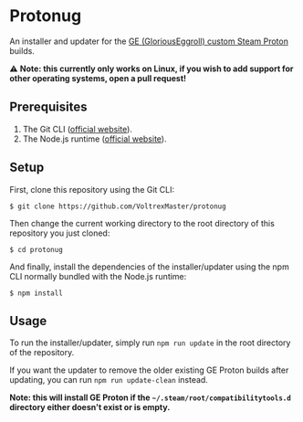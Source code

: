 # Protonug

An installer and updater for the [GE (GloriousEggroll) custom Steam Proton](https://github.com/GloriousEggroll/proton-ge-custom) builds.

⚠️ **Note: this currently only works on Linux, if you wish to add support for other operating systems, open a pull request!**

## Prerequisites

1. The Git CLI ([official website](https://git-scm.com/)).
2. The Node.js runtime ([official website](https://nodejs.org/)).

## Setup

First, clone this repository using the Git CLI:

```console
$ git clone https://github.com/VoltrexMaster/protonug
```

Then change the current working directory to the root directory of this repository you just cloned:

```console
$ cd protonug
```

And finally, install the dependencies of the installer/updater using the npm CLI normally bundled with the Node.js runtime:

```console
$ npm install
```

## Usage

To run the installer/updater, simply run `npm run update` in the root directory of the repository.

If you want the updater to remove the older existing GE Proton builds after updating, you can run `npm run update-clean` instead.

**Note: this will install GE Proton if the `~/.steam/root/compatibilitytools.d` directory either doesn't exist or is empty.**
